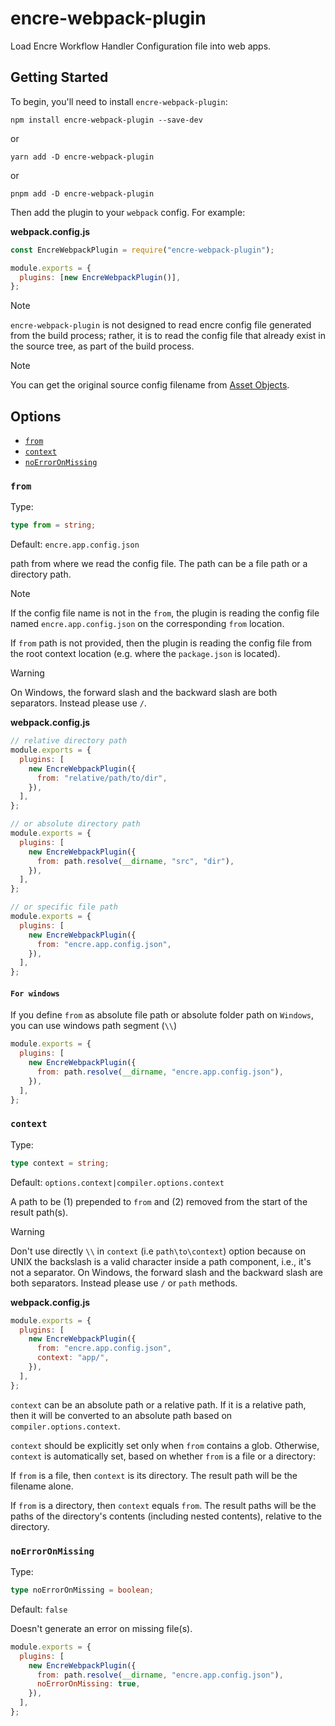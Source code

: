 # encre-webpack-plugin

Load Encre Workflow Handler Configuration file into web apps.

## Getting Started

To begin, you'll need to install `encre-webpack-plugin`:

```console
npm install encre-webpack-plugin --save-dev
```

or

```console
yarn add -D encre-webpack-plugin
```

or

```console
pnpm add -D encre-webpack-plugin
```

Then add the plugin to your `webpack` config. For example:

**webpack.config.js**

```js
const EncreWebpackPlugin = require("encre-webpack-plugin");

module.exports = {
  plugins: [new EncreWebpackPlugin()],
};
```

> [!NOTE]
>
> `encre-webpack-plugin` is not designed to read encre config file generated from the build process; rather, it is to read the config file that already exist in the source tree, as part of the build process.

> [!NOTE]
>
> You can get the original source config filename from [Asset Objects](https://webpack.js.org/api/stats/#asset-objects).

## Options

- [`from`](#from)
- [`context`](#context)
- [`noErrorOnMissing`](#noerroronmissing)

### `from`

Type:

```ts
type from = string;
```

Default: `encre.app.config.json`

path from where we read the config file. The path can be a file path or a directory path.

> [!NOTE]
>
> If the config file name is not in the `from`, the plugin is reading the config file named `encre.app.config.json` on the corresponding `from` location.
>
> If `from` path is not provided, then the plugin is reading the config file from the root context location (e.g. where the `package.json` is located).

> [!WARNING]
>
> On Windows, the forward slash and the backward slash are both separators.
> Instead please use `/`.

**webpack.config.js**

```js
// relative directory path
module.exports = {
  plugins: [
    new EncreWebpackPlugin({
      from: "relative/path/to/dir",
    }),
  ],
};

// or absolute directory path
module.exports = {
  plugins: [
    new EncreWebpackPlugin({
      from: path.resolve(__dirname, "src", "dir"),
    }),
  ],
};

// or specific file path
module.exports = {
  plugins: [
    new EncreWebpackPlugin({
      from: "encre.app.config.json",
    }),
  ],
};
```

#### `For windows`

If you define `from` as absolute file path or absolute folder path on `Windows`, you can use windows path segment (`\\`)

```js
module.exports = {
  plugins: [
    new EncreWebpackPlugin({
      from: path.resolve(__dirname, "encre.app.config.json"),
    }),
  ],
};
```

### `context`

Type:

```ts
type context = string;
```

Default: `options.context|compiler.options.context`

A path to be (1) prepended to `from` and (2) removed from the start of the result path(s).

> [!WARNING]
>
> Don't use directly `\\` in `context` (i.e `path\to\context`) option because on UNIX the backslash is a valid character inside a path component, i.e., it's not a separator.
> On Windows, the forward slash and the backward slash are both separators.
> Instead please use `/` or `path` methods.

**webpack.config.js**

```js
module.exports = {
  plugins: [
    new EncreWebpackPlugin({
      from: "encre.app.config.json",
      context: "app/",
    }),
  ],
};
```

`context` can be an absolute path or a relative path. If it is a relative path, then it will be converted to an absolute path based on `compiler.options.context`.

`context` should be explicitly set only when `from` contains a glob. Otherwise, `context` is automatically set, based on whether `from` is a file or a directory:

If `from` is a file, then `context` is its directory. The result path will be the filename alone.

If `from` is a directory, then `context` equals `from`. The result paths will be the paths of the directory's contents (including nested contents), relative to the directory.

### `noErrorOnMissing`

Type:

```ts
type noErrorOnMissing = boolean;
```

Default: `false`

Doesn't generate an error on missing file(s).

```js
module.exports = {
  plugins: [
    new EncreWebpackPlugin({
      from: path.resolve(__dirname, "encre.app.config.json"),
      noErrorOnMissing: true,
    }),
  ],
};
```
